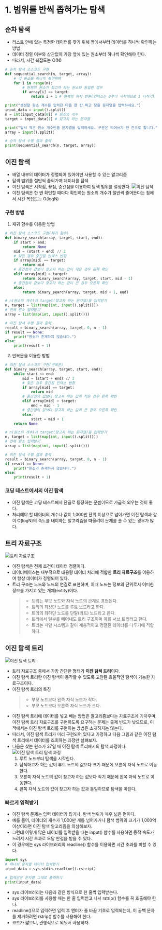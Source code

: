 # 1. 범위를 반씩 좁혀가는 탐색

## 순차 탐색

- 리스트 안에 있는 특정한 데이터를 찾기 위해 앞에서부터 데이터를 하나씩 확인하는 방법
- 데이터 정렬 여부와 상관없이 가장 앞에 있는 원소부터 하나씩 확인해야 한다.
- 따라서, 시간 복잡도는 O(N)

```python
# 순차 탐색 소스코드 구현
def sequential_search(n, target, array):
    # 각 원소를 하나씩 확인하며
    for i in range(n):
        # 현재의 원소가 찾고자 하는 원소와 동일한 경우
        if array[i] == target:
            return i + 1 # 현재의 위치 반환(인덱스는 0부터 시작하므로 1 더하기)

print("생성할 원소 개수를 입력한 다음 한 칸 띄고 찾을 문자열을 입력하세요.")
input_data = input().split()
n = int(input_data[0]) # 원소의 개수
target = input_data[1] # 찾고자 하는 문자열

print("앞서 적은 원소 개수만큼 문자열을 입력하세요. 구분은 띄어쓰기 한 칸으로 합니다.")
array = input().split()

# 순차 탐색 수행 결과 출력
print(sequential_search(n, target, array))
```

## 이진 탐색

- 배열 내부의 데이터가 정렬되어 있어야만 사용할 수 있는 알고리즘
- 탐색 범위를 절반씩 좁혀가며 데이터를 탐색
- 이진 탐색은 시작점, 끝점, 중간점을 이용하여 탐색 범위를 설정한다.
  ![이진 탐색](https://t1.daumcdn.net/cfile/tistory/233C703B577E34840E)
- 이진 탐색은 한 번 확인할 때마다 확인하는 원소의 개수가 절반씩 줄어든다는 점에서 시간 복잡도는 O(logN)

### 구현 방법

1. 재귀 함수를 이용한 방법

```python
# 이진 탐색 소스코드 구현(재귀 함수)
def binary_search(array, target, start, end):
    if start > end:
        return None
    mid = (start + end) // 2
    # 찾은 경우 중간점 인덱스 반환
    if array[mid] == target:
        return mid
    # 중간점의 값보다 찾고자 하는 값이 작은 경우 왼쪽 확인
    elif array[mid] > target:
        return binary_search(array, target, start, mid - 1)
    # 중간점의 값보다 찾고자 하는 값이 큰 경우 오른쪽 확인
    else:
        return binary_search(array, target, mid + 1, end)

# n(원소의 개수)과 target(찾고자 하는 문자열)을 입력받기
n, target = list(map(int, input().split()))
# 전체 원소 입력받기
array = list(map(int, input().split()))

# 이진 탐색 수행 결과 출력
result = binary_search(array, target, 0, n - 1)
if result == None:
    print("원소가 존재하지 않습니다.")
else:
    print(result + 1)
```

2. 반복문을 이용한 방법

```python
# 이진 탐색 소스코드 구현(반복문)
def binary_search(array, target, start, end):
    while start <= end:
        mid = (start + end) // 2
        # 찾은 경우 중간점 인덱스 반환
        if array[mid] == target:
            return mid
        # 중간점의 값보다 찾고자 하는 값이 작은 경우 왼쪽 확인
        elif array[mid] > target:
            end = mid - 1
        # 중간점의 값보다 찾고자 하는 값이 큰 경우 오른쪽 확인
        else:
            start = mid + 1
    return None

# n(원소의 개수)과 target(찾고자 하는 문자열)을 입력받기
n, target = list(map(int, input().split()))
# 전체 원소 입력받기
array = list(map(int, input().split()))

# 이진 탐색 수행 결과 출력
result = binary_search(array, target, 0, n - 1)
if result == None:
    print("원소가 존재하지 않습니다.")
else:
    print(result + 1)
```

### 코딩 테스트에서의 이진 탐색

- 이진 탐색은 코딩 테스트에서 단골로 등장하는 문젠이므로 가급적 외우는 것이 좋다.
- 처리해야 할 데이터의 개수나 값이 1,000만 단위 이상으로 넘어가면 이진 탐색과 같이 O(logN)의 속도를 내야하는 알고리즘을 떠올려야 문제를 풀 수 있는 경우가 많다.

## 트리 자료구조

![트리 자료구조](https://i.namu.wiki/i/8pViDtKiYxEmcz1zj2WHZEpLHeu4q4n1bAjOOTvA4rLde3d-miR4lbCeFRjhzuTV1SLW5vFdg81Q6vb6fm1I9Q.webp)

- 이진 탐색은 전제 조건이 데이터 정렬이다.
- 데이터베이스는 내부적으로 대용량 데이터 처리에 적합한 **트리 자료구조**를 이용하여 항상 데이터가 정렬되어 있다.
- 트리 구조는 노드와 노드의 연결로 표현하며, 이때 노드는 정보의 단위로서 어떠한 정보를 가지고 있는 개체(entity)이다.
  > - 트리는 부모 노드와 자식 노드의 관계로 표현된다.
  > - 트리의 최상단 노드를 루트 노드라고 한다.
  > - 트리의 최하단 노드를 단말(리프) 노드라고 한다.
  > - 트리에서 일부를 떼어내도 트리 구조이며 이를 서브 트리라고 한다.
  > - 트리는 파일 시스템과 같이 계층적이고 정렬된 데이터를 다루기에 적합하다.

## 이진 탐색 트리

![이진 탐색 트리](https://t1.daumcdn.net/cfile/tistory/2321CB4951A467AC0B)

- 트리 자료구조 중에서 가장 간단한 형태가 **이진 탐색 트리**이다.
- 이진 탐색 트리란 이진 탐색이 동작할 수 있도록 고안된 효율적인 탐색이 가능한 자료구조이다.
- 이진 탐색 트리의 특징
  > - 부모 노드보다 왼쪽 자식 노드가 작다.
  > - 부모 노드보다 오른쪽 자식 노드가 크다.
- 이진 탐색 트리에 데이터를 넣고 빼는 방법은 알고리즘보다는 자료구조에 가까우며, 이진 탐색 트리 자료구조를 구현하도록 요구하는 문제는 출제 빈도가 낮으므로, 이 책에서는 이진 탐색 트리를 구현하는 방법은 소개하지는 않는다.
- 따라서, 이진 탐색 트리가 미리 구현되어 있다고 가정하고 다음 그림과 같은 이진 탐색 트리에서 데이터를 조회하는 과정만 살펴보자.
- 다음은 찾는 원소가 37일 때 이진 탐색 트리에서의 탐색 과정이다.
  ![이진 탐색 트리 탐색 과정](https://velog.velcdn.com/images%2Fkirri1124%2Fpost%2F6a976a6e-c470-4d1c-9d3b-f50fa96b6bfb%2Fimage.png)
  1. 루트 노드부터 탐색을 시작한다.
  2. 탐색하고자 하는 값이 루트 노드의 값보다 크기 때문에 오른쪽 자식 노드로 이동한다.
  3. 오른쪽 자식 노드의 값이 찾고자 하는 값보다 작기 때문에 왼쪽 자식 노드로 이동한다.
  4. 왼쪽 자식 노드의 값이 찾고자 하는 값과 동일하므로 탐색을 마친다.

### 빠르게 입력받기

- 이진 탐색 문제는 입력 데이터가 많거나, 탐색 범위가 매우 넓은 편이다.
- 예를 들어, 데이터의 개수가 1,000만 개를 넘어가거나 탐색 범위의 크기가 1,000억 이상이라면 이진 탐색 알고리즘을 의심해보자.
- 그런데 이렇게 많은 데이터를 입력받을 때는 input() 함수를 사용하면 동작 속도가 느려서 시간 초과로 오답 판정을 받을 수 있다.
- 이 경우에는 sys 라이브러리의 readline() 함수를 이용하면 시간 초과를 피할 수 있다.

```python
import sys
# 하나의 문자열 데이터 입력받기
input_data = sys.stdin.readline().rstrip()

# 입력받은 문자열 그대로 출력하기
print(input_data)
```

- sys 라이브러리는 다음과 같은 방식으로 한 줄씩 입력받는다.
- sys 라이브러리를 사용할 때는 한 줄 입력받고 나서 rstrip() 함수를 꼭 호출해야 한다.
- readline()으로 입력하면 입력 후 엔터가 줄 바꿈 기호로 입력되는데, 이 공백 문자를 제거하려면 rstrip() 함수를 사용해야 한다.
- 코드가 짧으니, 관행적으로 외워서 사용하자.
